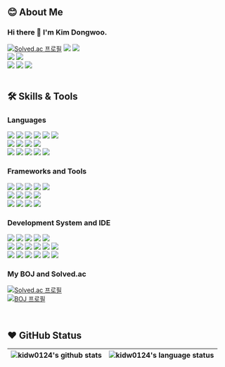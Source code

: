 
<!--
**kidw0124/kidw0124** is a ✨ _special_ ✨ repository because its `README.md` (this file) appears on your GitHub profile.

Here are some ideas to get you started:

- 🔭 I’m currently working on ...
- 🌱 I’m currently learning ...
- 👯 I’m looking to collaborate on ...
- 🤔 I’m looking for help with ...
- 💬 Ask me about ...
- 📫 How to reach me: ...
- 😄 Pronouns: ...
- ⚡ Fun fact: ...
-->

## 😊 About Me
### Hi there 👋 I'm Kim Dongwoo.

[![Solved.ac
프로필](http://mazassumnida.wtf/api/mini/generate_badge?boj=kidw0124)](https://solved.ac/kidw0124)
<a href="https://codeforces.com/profile/kidw0124" target="_blank"><img src="https://img.shields.io/badge/Codeforces-1F8ACB?style=flat-square&logo=Codeforces&logoColor=white"/></a>
<a href="https://www.kaggle.com/kidw0124" target="_blank"><img src="https://img.shields.io/badge/kaggle-20BEFF?style=flat-square&logo=Kaggle&logoColor=white"/></a>
<br>
<a href="mailto:kidw0124@naver.com" target="_blank"><img src="https://img.shields.io/badge/kidw0124@naver.com-03C75A?style=flat-square&logo=Naver&logoColor=white"/></a>
<a href="mailto:kidw0124@gmail.com" target="_blank"><img src="https://img.shields.io/badge/kidw0124@gmail.com-EA4335?style=flat-square&logo=Gmail&logoColor=white"/></a>
<br>
<a href="https://sleepingsnorlax.tistory.com/" target="_blank"><img src="https://img.shields.io/badge/Blog-FF9900?style=flat-square&logo=GitHub%20Sponsors&logoColor=white"/></a>
<a href="https://www.instagram.com/d._.w0o/" target="_blank"><img src="https://img.shields.io/badge/instagram-E4405F?style=flat-square&logo=Instagram&logoColor=white"/></a>
<a href="https://www.facebook.com/kidw0124/" target="_blank"><img src="https://img.shields.io/badge/facebook-1877F2?style=flat-square&logo=Facebook&logoColor=white"/></a>
<br>
<br>
## 🛠️ Skills & Tools
### Languages
![](https://img.shields.io/badge/Lang-C-informational?style=flat&logo=C&color=A8B9CC)
![](https://img.shields.io/badge/Lang-C++-informational?style=flat&logo=Cplusplus&color=00599C)
![](https://img.shields.io/badge/Lang-C%23-informational?style=flat&logo=CSharp&color=239120)
![](https://img.shields.io/badge/Lang-JAVA-informational?style=flat&logo=Oracle&color=007396)
![](https://img.shields.io/badge/Lang-JavaScript-informational?style=flat&logo=JavaScript&color=F7DF1E)
![](https://img.shields.io/badge/Lang-TypeScript-informational?style=flat&logo=TypeScript&color=3178C6)
<br>
![](https://img.shields.io/badge/Lang-Python-informational?style=flat&logo=Python&color=3776AB)
![](https://img.shields.io/badge/Lang-Visual%20Basic-informational?style=flat&logo=Microsoft&color=5E5E5E)
![](https://img.shields.io/badge/Lang-Mathematica-informational?style=flat&logo=Wolfram%20Mathematica&color=DD1100)
![](https://img.shields.io/badge/Lang-R-informational?style=flat&logo=R&color=276DC3)
<br>
![](https://img.shields.io/badge/Markup-HTML-informational?style=flat&logo=HTML5&color=E34F26)
![](https://img.shields.io/badge/Markup-LaTeX-informational?style=flat&logo=LaTeX&color=008080)
![](https://img.shields.io/badge/Markup-Markdown-informational?style=flat&logo=Markdown&color=000000)
![](https://img.shields.io/badge/Style%20Sheet-CSS-informational?style=flat&logo=CSS3&color=1572B6)
![](https://img.shields.io/badge/Style%20Sheet-SASS-informational?style=flat&logo=SASS&color=CC6699)
### Frameworks and Tools
![](https://img.shields.io/badge/Runtime-Node.js-informational?style=flat&logo=Node.JS&color=339933)
![](https://img.shields.io/badge/Framework-React-informational?style=flat&logo=react&color=61DAFB)
![](https://img.shields.io/badge/Framework-Vue-informational?style=flat&logo=Vue.js&color=4FC08D)
![](https://img.shields.io/badge/Framework-Express-informational?style=flat&logo=express&color=000000)
![](https://img.shields.io/badge/Framework-.NET-informational?style=flat&logo=.NET&color=512BD4)
<br>
![](https://img.shields.io/badge/DB-MySQL-informational?style=flat&logo=MySQL&color=4479A1)
![](https://img.shields.io/badge/DB-SQLite-informational?style=flat&logo=SQLite&color=003B57)
![](https://img.shields.io/badge/Tool-Wireshark-informational?style=flat&logo=Wireshark&color=1679A7)
![](https://img.shields.io/badge/Tool-Figma-informational?style=flat&logo=Figma&color=F24E1E)
<br>
![](https://img.shields.io/badge/Tool-Git-informational?style=flat&logo=Git&color=F05032)
![](https://img.shields.io/badge/Tool-GitHub-informational?style=flat&logo=GitHub&color=181717)
![](https://img.shields.io/badge/Tool-Slack-informational?style=flat&logo=Slack&color=4A154B)
![](https://img.shields.io/badge/Tool-Notion-informational?style=flat&logo=Notion&color=000000)
### Development System and IDE
![](https://img.shields.io/badge/VM-Virtual%20Box-informational?style=flat&logo=VirtualBox&color=183A61)
![](https://img.shields.io/badge/VM-VMware-informational?style=flat&logo=VMware&color=607078)
![](https://img.shields.io/badge/OS-Windows-informational?style=flat&logo=Windows&color=0078D6)
![](https://img.shields.io/badge/OS-Ubuntu-informational?style=flat&logo=Ubuntu&color=E95420)
![](https://img.shields.io/badge/OS-Kali-informational?style=flat&logo=Kali%20Linux&color=557C94)
<br>
![](https://img.shields.io/badge/IDE-Visual%20Studio-informational?style=flat&logo=Visual%20Studio&color=5C2D91)
![](https://img.shields.io/badge/IDE-VSCode-informational?style=flat&logo=Visual%20Studio%20Code&color=007ACC)
![](https://img.shields.io/badge/IDE-Eclipse-informational?style=flat&logo=Eclipse%20IDE&color=2C2255)
![](https://img.shields.io/badge/IDE-IntelliJ-informational?style=flat&logo=IntelliJ%20IDEA&color=000000)
![](https://img.shields.io/badge/IDE-PyCharm-informational?style=flat&logo=PyCharm&color=000000)
![](https://img.shields.io/badge/IDE-RStudio-informational?style=flat&logo=RStudio&color=75AADB)
<br>
![](https://img.shields.io/badge/IDE-Jupyter-informational?style=flat&logo=Jupyter&color=F37626)
![](https://img.shields.io/badge/Tool-Anaconda-informational?style=flat&logo=Anaconda&color=44A833)
![](https://img.shields.io/badge/IDE-Colab-informational?style=flat&logo=Google%20Colab&color=F9AB00)
![](https://img.shields.io/badge/IDE-Arduino-informational?style=flat&logo=Arduino&color=00979D)
![](https://img.shields.io/badge/Platform-AWS-informational?style=flat&logo=Amazon%20AWS&color=232F3E)
![](https://img.shields.io/badge/Platform-Google%20Cloud%20Platform-informational?style=flat&logo=Google%20Cloud&color=4285F4)
<br>
### My BOJ and Solved.ac
[![Solved.ac
프로필](http://mazassumnida.wtf/api/mini/generate_badge?boj=kidw0124)](https://solved.ac/kidw0124)
<br>
[![BOJ
프로필](http://mazassumnida.wtf/api/v2/generate_badge?boj=kidw0124)](https://icpc.me/kidw0124)

</br>

## ❤️ GitHub Status

| <img align="center" src="https://github-readme-stats.vercel.app/api?username=kidw0124&show_icons=true&include_all_commits=true&theme=buefy&hide_border=true&count_private=true" alt="kidw0124's github stats" /> |<img align="center" src="https://github-readme-stats.vercel.app/api/top-langs/?username=kidw0124&layout=compact&theme=buefy&hide_border=true&langs_count=10" alt="kidw0124's language status"/> |
| ------------- | ------------- |



